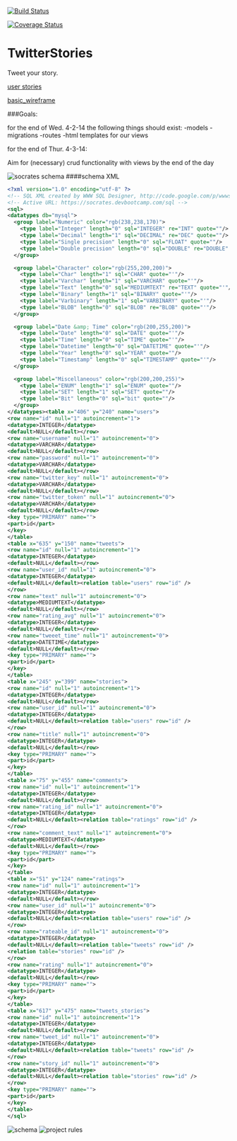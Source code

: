 [![Build Status](https://travis-ci.org/otters-2014/TwitterStories.svg?branch=master)](https://travis-ci.org/otters-2014/TwitterStories)

[![Coverage Status](http://coveralls.io/repos/otters-2014/TwitterStories/badge.png?branch=coveralls)](http://coveralls.io/r/otters-2014/TwitterStories?branch=coveralls)

TwitterStories
==============

Tweet your story.

[user stories](https://trello.com/b/le3Lxku1/twitter-stories)

[basic_wireframe](https://gomockingbird.com/mockingbird/#eh8vqiv/dcSGli)

###Goals:

for the end of Wed. 4-2-14 the following things should exist:
-models
-migrations
-routes
-html templates for our views

for the end of Thur. 4-3-14:

Aim for (necessary) crud functionality with views by the end of the day

![socrates schema](http://i.imgur.com/VhDuhYx.png)
####schema XML
```xml
<?xml version="1.0" encoding="utf-8" ?>
<!-- SQL XML created by WWW SQL Designer, http://code.google.com/p/wwwsqldesigner/ -->
<!-- Active URL: https://socrates.devbootcamp.com/sql -->
<sql>
<datatypes db="mysql">
  <group label="Numeric" color="rgb(238,238,170)">
    <type label="Integer" length="0" sql="INTEGER" re="INT" quote=""/>
    <type label="Decimal" length="1" sql="DECIMAL" re="DEC" quote=""/>
    <type label="Single precision" length="0" sql="FLOAT" quote=""/>
    <type label="Double precision" length="0" sql="DOUBLE" re="DOUBLE" quote=""/>
  </group>

  <group label="Character" color="rgb(255,200,200)">
    <type label="Char" length="1" sql="CHAR" quote="'"/>
    <type label="Varchar" length="1" sql="VARCHAR" quote="'"/>
    <type label="Text" length="0" sql="MEDIUMTEXT" re="TEXT" quote="'"/>
    <type label="Binary" length="1" sql="BINARY" quote="'"/>
    <type label="Varbinary" length="1" sql="VARBINARY" quote="'"/>
    <type label="BLOB" length="0" sql="BLOB" re="BLOB" quote="'"/>
  </group>

  <group label="Date &amp; Time" color="rgb(200,255,200)">
    <type label="Date" length="0" sql="DATE" quote="'"/>
    <type label="Time" length="0" sql="TIME" quote="'"/>
    <type label="Datetime" length="0" sql="DATETIME" quote="'"/>
    <type label="Year" length="0" sql="YEAR" quote=""/>
    <type label="Timestamp" length="0" sql="TIMESTAMP" quote="'"/>
  </group>

  <group label="Miscellaneous" color="rgb(200,200,255)">
    <type label="ENUM" length="1" sql="ENUM" quote=""/>
    <type label="SET" length="1" sql="SET" quote=""/>
    <type label="Bit" length="0" sql="bit" quote=""/>
  </group>
</datatypes><table x="406" y="240" name="users">
<row name="id" null="1" autoincrement="1">
<datatype>INTEGER</datatype>
<default>NULL</default></row>
<row name="username" null="1" autoincrement="0">
<datatype>VARCHAR</datatype>
<default>NULL</default></row>
<row name="password" null="1" autoincrement="0">
<datatype>VARCHAR</datatype>
<default>NULL</default></row>
<row name="twitter_key" null="1" autoincrement="0">
<datatype>VARCHAR</datatype>
<default>NULL</default></row>
<row name="twitter_token" null="1" autoincrement="0">
<datatype>VARCHAR</datatype>
<default>NULL</default></row>
<key type="PRIMARY" name="">
<part>id</part>
</key>
</table>
<table x="635" y="150" name="tweets">
<row name="id" null="1" autoincrement="1">
<datatype>INTEGER</datatype>
<default>NULL</default></row>
<row name="user_id" null="1" autoincrement="0">
<datatype>INTEGER</datatype>
<default>NULL</default><relation table="users" row="id" />
</row>
<row name="text" null="1" autoincrement="0">
<datatype>MEDIUMTEXT</datatype>
<default>NULL</default></row>
<row name="rating_avg" null="1" autoincrement="0">
<datatype>INTEGER</datatype>
<default>NULL</default></row>
<row name="tweeet_time" null="1" autoincrement="0">
<datatype>DATETIME</datatype>
<default>NULL</default></row>
<key type="PRIMARY" name="">
<part>id</part>
</key>
</table>
<table x="245" y="399" name="stories">
<row name="id" null="1" autoincrement="1">
<datatype>INTEGER</datatype>
<default>NULL</default></row>
<row name="user_id" null="1" autoincrement="0">
<datatype>INTEGER</datatype>
<default>NULL</default><relation table="users" row="id" />
</row>
<row name="title" null="1" autoincrement="0">
<datatype>INTEGER</datatype>
<default>NULL</default></row>
<key type="PRIMARY" name="">
<part>id</part>
</key>
</table>
<table x="75" y="455" name="comments">
<row name="id" null="1" autoincrement="1">
<datatype>INTEGER</datatype>
<default>NULL</default></row>
<row name="rating_id" null="1" autoincrement="0">
<datatype>INTEGER</datatype>
<default>NULL</default><relation table="ratings" row="id" />
</row>
<row name="comment_text" null="1" autoincrement="0">
<datatype>MEDIUMTEXT</datatype>
<default>NULL</default></row>
<key type="PRIMARY" name="">
<part>id</part>
</key>
</table>
<table x="51" y="124" name="ratings">
<row name="id" null="1" autoincrement="1">
<datatype>INTEGER</datatype>
<default>NULL</default></row>
<row name="user_id" null="1" autoincrement="0">
<datatype>INTEGER</datatype>
<default>NULL</default><relation table="users" row="id" />
</row>
<row name="rateable_id" null="1" autoincrement="0">
<datatype>INTEGER</datatype>
<default>NULL</default><relation table="tweets" row="id" />
<relation table="stories" row="id" />
</row>
<row name="rating" null="1" autoincrement="0">
<datatype>INTEGER</datatype>
<default>NULL</default></row>
<key type="PRIMARY" name="">
<part>id</part>
</key>
</table>
<table x="617" y="475" name="tweets_stories">
<row name="id" null="1" autoincrement="1">
<datatype>INTEGER</datatype>
<default>NULL</default></row>
<row name="tweet_id" null="1" autoincrement="0">
<datatype>INTEGER</datatype>
<default>NULL</default><relation table="tweets" row="id" />
</row>
<row name="story_id" null="1" autoincrement="0">
<datatype>INTEGER</datatype>
<default>NULL</default><relation table="stories" row="id" />
</row>
<key type="PRIMARY" name="">
<part>id</part>
</key>
</table>
</sql>

```
![schema](http://i.imgur.com/mgx4aIS.jpg)
![project rules](http://i.imgur.com/WrZEWPa.jpg)


